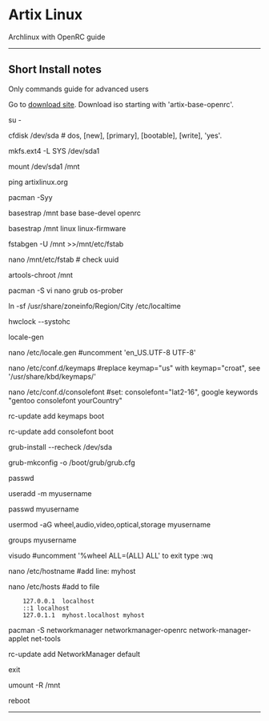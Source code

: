 # Artix Linux

Archlinux with OpenRC guide

---

## Short Install notes
Only commands guide for advanced users 

Go to [download site](https://artixlinux.org/download.php).
Download iso starting with 'artix-base-openrc'.
   
su - 

cfdisk /dev/sda # dos, [new], [primary], [bootable], [write], 'yes'. 

mkfs.ext4 -L SYS /dev/sda1

mount /dev/sda1 /mnt

ping artixlinux.org
        
pacman -Syy

basestrap /mnt base base-devel openrc

basestrap /mnt linux linux-firmware 
    
fstabgen -U /mnt >>/mnt/etc/fstab

nano /mnt/etc/fstab # check uuid 

artools-chroot /mnt

pacman -S vi nano grub os-prober

ln -sf /usr/share/zoneinfo/Region/City /etc/localtime

hwclock --systohc
        
locale-gen

nano /etc/locale.gen #uncomment 'en_US.UTF-8 UTF-8'

nano /etc/conf.d/keymaps #replace keymap="us" with keymap="croat", see '/usr/share/kbd/keymaps/'

nano /etc/conf.d/consolefont #set: consolefont="lat2-16", google keywords "gentoo consolefont yourCountry"

rc-update add keymaps boot

rc-update add consolefont boot

grub-install --recheck /dev/sda

grub-mkconfig -o /boot/grub/grub.cfg

passwd
        
useradd -m myusername

passwd myusername

usermod -aG wheel,audio,video,optical,storage myusername

groups myusername

visudo #uncomment '%wheel ALL=(ALL) ALL'    to exit type :wq
 
nano /etc/hostname #add line: myhost
        
nano /etc/hosts #add to file

        127.0.0.1  localhost
        ::1 localhost
        127.0.1.1  myhost.localhost myhost

pacman -S networkmanager networkmanager-openrc network-manager-applet net-tools

rc-update add NetworkManager default
     
exit

umount -R /mnt

reboot
        
           
        
---
